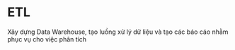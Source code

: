 # ETL
Xây dựng Data Warehouse, tạo luồng xử lý dữ liệu và tạo các báo cáo nhằm phục vụ cho việc phân tích
